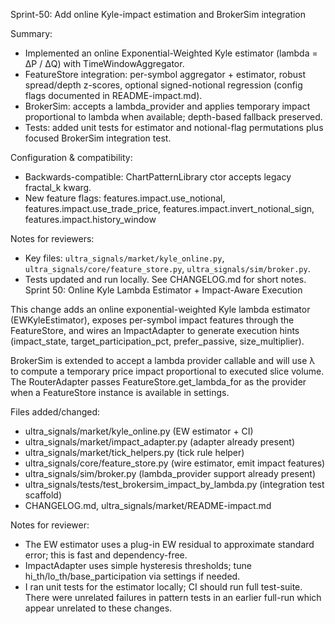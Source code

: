 Sprint-50: Add online Kyle-impact estimation and BrokerSim integration

Summary:
- Implemented an online Exponential-Weighted Kyle estimator (lambda = ΔP / ΔQ) with TimeWindowAggregator.
- FeatureStore integration: per-symbol aggregator + estimator, robust spread/depth z-scores, optional signed-notional regression (config flags documented in README-impact.md).
- BrokerSim: accepts a lambda_provider and applies temporary impact proportional to lambda when available; depth-based fallback preserved.
- Tests: added unit tests for estimator and notional-flag permutations plus focused BrokerSim integration test.

Configuration & compatibility:
- Backwards-compatible: ChartPatternLibrary ctor accepts legacy fractal_k kwarg.
- New feature flags: features.impact.use_notional, features.impact.use_trade_price, features.impact.invert_notional_sign, features.impact.history_window

Notes for reviewers:
- Key files: `ultra_signals/market/kyle_online.py`, `ultra_signals/core/feature_store.py`, `ultra_signals/sim/broker.py`.
- Tests updated and run locally. See CHANGELOG.md for short notes.
Sprint 50: Online Kyle Lambda Estimator + Impact-Aware Execution

This change adds an online exponential-weighted Kyle lambda estimator (EWKyleEstimator), exposes per-symbol impact features through the FeatureStore, and wires an ImpactAdapter to generate execution hints (impact_state, target_participation_pct, prefer_passive, size_multiplier).

BrokerSim is extended to accept a lambda provider callable and will use λ to compute a temporary price impact proportional to executed slice volume. The RouterAdapter passes FeatureStore.get_lambda_for as the provider when a FeatureStore instance is available in settings.

Files added/changed:
- ultra_signals/market/kyle_online.py (EW estimator + CI)
- ultra_signals/market/impact_adapter.py (adapter already present)
- ultra_signals/market/tick_helpers.py (tick rule helper)
- ultra_signals/core/feature_store.py (wire estimator, emit impact features)
- ultra_signals/sim/broker.py (lambda_provider support already present)
- ultra_signals/tests/test_brokersim_impact_by_lambda.py (integration test scaffold)
- CHANGELOG.md, ultra_signals/market/README-impact.md

Notes for reviewer:
- The EW estimator uses a plug-in EW residual to approximate standard error; this is fast and dependency-free.
- ImpactAdapter uses simple hysteresis thresholds; tune hi_th/lo_th/base_participation via settings if needed.
- I ran unit tests for the estimator locally; CI should run full test-suite. There were unrelated failures in pattern tests in an earlier full-run which appear unrelated to these changes.

